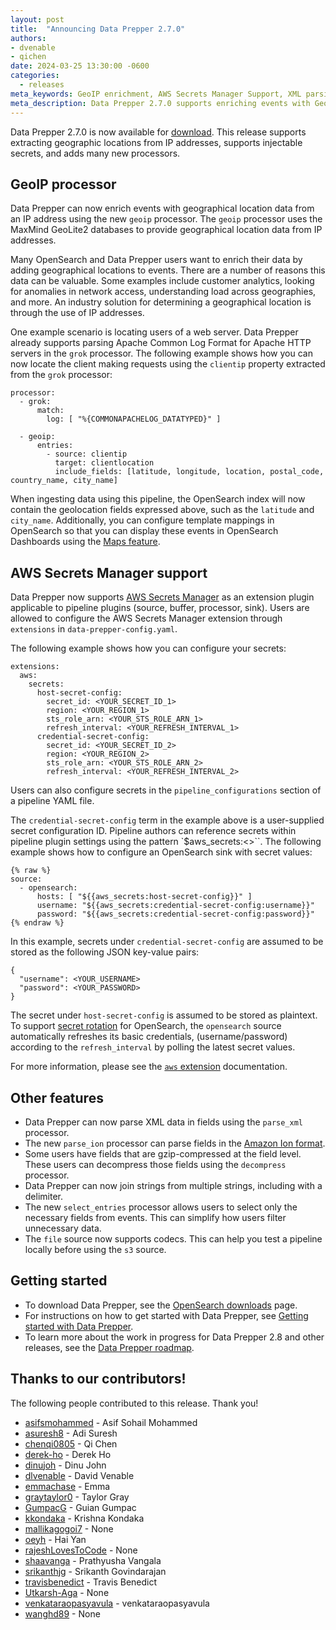 ```yaml
---
layout: post
title:  "Announcing Data Prepper 2.7.0"
authors:
- dvenable
- qichen
date: 2024-03-25 13:30:00 -0600
categories:
  - releases
meta_keywords: GeoIP enrichment, AWS Secrets Manager Support, XML parsing, ION parsing, decompression
meta_description: Data Prepper 2.7.0 supports enriching events with GeoIP data, has support for using AWS Secrets Manager, and adds many new processors.
---
```


Data Prepper 2.7.0 is now available for [download](https://opensearch.org/downloads.html#data-prepper).
This release supports extracting geographic locations from IP addresses, supports injectable secrets, and adds many new processors.


## GeoIP processor

Data Prepper can now enrich events with geographical location data from an IP address using the new `geoip` processor.
The `geoip` processor uses the MaxMind GeoLite2 databases to provide geographical location data from IP addresses.

Many OpenSearch and Data Prepper users want to enrich their data by adding geographical locations to events.
There are a number of reasons this data can be valuable.
Some examples include customer analytics, looking for anomalies in network access, understanding load across geographies, and more.
An industry solution for determining a geographical location is through the use of IP addresses.

One example scenario is locating users of a web server.
Data Prepper already supports parsing Apache Common Log Format for Apache HTTP servers in the `grok` processor.
The following example shows how you can now locate the client making requests using the `clientip` property extracted from the `grok` processor:

```
processor:
  - grok:
      match:
        log: [ "%{COMMONAPACHELOG_DATATYPED}" ]

  - geoip:
      entries:
        - source: clientip
          target: clientlocation
          include_fields: [latitude, longitude, location, postal_code, country_name, city_name]
```

When ingesting data using this pipeline, the OpenSearch index will now contain the geolocation fields expressed above, such as the `latitude` and `city_name`.
Additionally, you can configure template mappings in OpenSearch so that you can display these events in OpenSearch Dashboards using the [Maps feature](https://opensearch.org/docs/latest/dashboards/visualize/maps/).


## AWS Secrets Manager support

Data Prepper now supports [AWS Secrets Manager](https://aws.amazon.com/secrets-manager/) as an extension plugin applicable to pipeline plugins (source, buffer, processor, sink).
Users are allowed to configure the AWS Secrets Manager extension through `extensions` in `data-prepper-config.yaml`.

The following example shows how you can configure your secrets:

```
extensions:
  aws:
    secrets:
      host-secret-config:
        secret_id: <YOUR_SECRET_ID_1>
        region: <YOUR_REGION_1>
        sts_role_arn: <YOUR_STS_ROLE_ARN_1>
        refresh_interval: <YOUR_REFRESH_INTERVAL_1>
      credential-secret-config:
        secret_id: <YOUR_SECRET_ID_2>
        region: <YOUR_REGION_2>
        sts_role_arn: <YOUR_STS_ROLE_ARN_2>
        refresh_interval: <YOUR_REFRESH_INTERVAL_2>
```

Users can also configure secrets in the `pipeline_configurations` section of a pipeline YAML file.

The `credential-secret-config` term in the example above is a user-supplied secret configuration ID.
Pipeline authors can reference secrets within pipeline plugin settings using the pattern `$aws_secrets:<<my-defined-secret>>``.
The following example shows how to configure an OpenSearch sink with secret values:

```
{% raw %}
source:
  - opensearch:
      hosts: [ "${{aws_secrets:host-secret-config}}" ]
      username: "${{aws_secrets:credential-secret-config:username}}"
      password: "${{aws_secrets:credential-secret-config:password}}"
{% endraw %}
```

In this example, secrets under `credential-secret-config` are assumed to be stored as the following JSON key-value pairs:

```
{
  "username": <YOUR_USERNAME>
  "password": <YOUR_PASSWORD>
}
```

The secret under `host-secret-config` is assumed to be stored as plaintext.
To support [secret rotation](https://docs.aws.amazon.com/secretsmanager/latest/userguide/rotating-secrets.html) for OpenSearch, the `opensearch` source automatically refreshes its basic credentials, (username/password) according to the `refresh_interval` by polling the latest secret values.

For more information, please see the [`aws` extension](https://opensearch.org/docs/latest/data-prepper/managing-data-prepper/configuring-data-prepper/#aws-extension-plugins) documentation.

## Other features

* Data Prepper can now parse XML data in fields using the `parse_xml` processor.
* The new `parse_ion` processor can parse fields in the [Amazon Ion format](https://amazon-ion.github.io/ion-docs/).
* Some users have fields that are gzip-compressed at the field level. These users can decompress those fields using the `decompress` processor.
* Data Prepper can now join strings from multiple strings, including with a delimiter.
* The new `select_entries` processor allows users to select only the necessary fields from events. This can simplify how users filter unnecessary data.
* The `file` source now supports codecs. This can help you test a pipeline locally before using the `s3` source.

## Getting started

* To download Data Prepper, see the [OpenSearch downloads](https://opensearch.org/downloads.html) page.
* For instructions on how to get started with Data Prepper, see [Getting started with Data Prepper](https://opensearch.org/docs/latest/data-prepper/getting-started/).
* To learn more about the work in progress for Data Prepper 2.8 and other releases, see the [Data Prepper roadmap](https://github.com/opensearch-project/data-prepper/projects/1).

## Thanks to our contributors!

The following people contributed to this release. Thank you!

* [asifsmohammed](https://github.com/asifsmohammed) - Asif Sohail Mohammed
* [asuresh8](https://github.com/asuresh8) - Adi Suresh
* [chenqi0805](https://github.com/chenqi0805) - Qi Chen
* [derek-ho](https://github.com/derek-ho) - Derek Ho
* [dinujoh](https://github.com/dinujoh) - Dinu John
* [dlvenable](https://github.com/dlvenable) - David Venable
* [emmachase](https://github.com/emmachase) - Emma
* [graytaylor0](https://github.com/graytaylor0) - Taylor Gray
* [GumpacG](https://github.com/GumpacG) - Guian Gumpac
* [kkondaka](https://github.com/kkondaka) - Krishna Kondaka
* [mallikagogoi7](https://github.com/mallikagogoi7) - None
* [oeyh](https://github.com/oeyh) - Hai Yan
* [rajeshLovesToCode](https://github.com/rajeshLovesToCode) - None
* [shaavanga](https://github.com/shaavanga) - Prathyusha Vangala
* [srikanthjg](https://github.com/srikanthjg) - Srikanth Govindarajan
* [travisbenedict](https://github.com/travisbenedict) - Travis Benedict
* [Utkarsh-Aga](https://github.com/Utkarsh-Aga) - None
* [venkataraopasyavula](https://github.com/venkataraopasyavula) - venkataraopasyavula
* [wanghd89](https://github.com/wanghd89) - None

